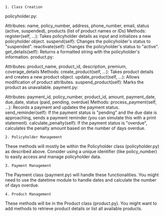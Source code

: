     1. Class Creation
policyholder.py:

Attributes: name, policy_number, address, phone_number, email, status (active, suspended), products (list of product names or IDs)
Methods:
register(self, ...): Takes policyholder details as input and initializes a new policyholder object.
suspend(self): Changes the policyholder's status to "suspended".
reactivate(self): Changes the policyholder's status to "active".
get_details(self): Returns a formatted string with the policyholder's information.
product.py:

Attributes: product_name, product_id, description, premium, coverage_details
Methods:
create_product(self, ...): Takes product details and creates a new product object.
update_product(self, ...): Allows modification of product attributes.
suspend_product(self): Marks the product as unavailable.
payment.py:

Attributes: payment_id, policy_number, product_id, amount, payment_date, due_date, status (paid, pending, overdue)
Methods:
process_payment(self, ...): Records a payment and updates the payment status.
send_reminder(self): If the payment status is "pending" and the due date is approaching, sends a payment reminder (you can simulate this with a print statement).
calculate_penalty(self): If the payment status is "overdue", calculates the penalty amount based on the number of days overdue.


    2. Policyholder Management
These methods will mostly be within the Policyholder class (policyholder.py) as described above.
Consider using a unique identifier (like policy_number) to easily access and manage policyholder data.


    3. Payment Management
The Payment class (payment.py) will handle these functionalities.
You might need to use the datetime module to handle dates and calculate the number of days overdue.
    
    
    4. Product Management
These methods will be in the Product class (product.py).
You might want to add methods to retrieve product details or list all available products.
